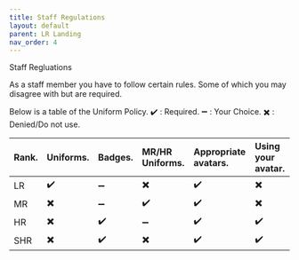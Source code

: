 ```yaml
---
title: Staff Regulations
layout: default
parent: LR Landing
nav_order: 4
---
```

Staff Regluations

As a staff member you have to follow certain rules.
Some of which you may disagree with but are required.

Below is a table of the Uniform Policy.
✔️ : Required.
➖ : Your Choice.
✖️ : Denied/Do not use.


| Rank.       | Uniforms. | Badges. | MR/HR Uniforms.| Appropriate avatars. | Using your avatar. |
|:-------------|:-------------|:-------------|:-------------|:-------------|:-------------|
| LR      | ✔️ | ➖ | ✖️ | ✔️ | ✖️ |
| MR      | ✖️ | ➖ | ✔️ | ✔️ | ✖️ |
| HR      | ✖️ | ✔️ | ➖ | ✔️ | ✔️ |
| SHR     | ✖️ | ✔️ | ✖️ | ✔️ | ✔️ |
